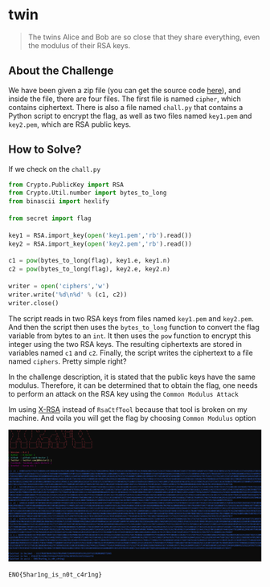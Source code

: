 # twin
> The twins Alice and Bob are so close that they share everything, even the modulus of their RSA keys.

## About the Challenge
We have been given a zip file (you can get the source code [here](twin.zip)), and inside the file, there are four files. The first file is named `cipher`, which contains ciphertext. There is also a file named `chall.py` that contains a Python script to encrypt the flag, as well as two files named `key1.pem` and `key2.pem`, which are RSA public keys.

## How to Solve?
If we check on the `chall.py`

```python
from Crypto.PublicKey import RSA
from Crypto.Util.number import bytes_to_long
from binascii import hexlify

from secret import flag

key1 = RSA.import_key(open('key1.pem','rb').read())
key2 = RSA.import_key(open('key2.pem','rb').read())

c1 = pow(bytes_to_long(flag), key1.e, key1.n)
c2 = pow(bytes_to_long(flag), key2.e, key2.n)

writer = open('ciphers','w')
writer.write('%d\n%d' % (c1, c2))
writer.close()
```

The script reads in two RSA keys from files named `key1.pem` and `key2.pem`. And then the script then uses the `bytes_to_long` function to convert the flag variable from bytes to an `int`. It then uses the `pow` function to encrypt this integer using the two RSA keys. The resulting ciphertexts are stored in variables named `c1` and `c2`. Finally, the script writes the ciphertext to a file named `ciphers`. Pretty simple right?

In the challenge description, it is stated that the public keys have the same modulus. Therefore, it can be determined that to obtain the flag, one needs to perform an attack on the RSA key using the `Common Modulus Attack`

Im using [X-RSA](https://github.com/X-Vector/X-RSA) instead of `RsaCtfTool` because that tool is broken on my machine. And voila you will get the flag by choosing `Common Modulus` option

![flag](images/flag.png)

```
ENO{5har1ng_is_n0t_c4r1ng}
```